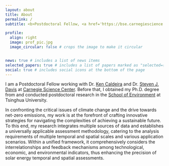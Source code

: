 ```yaml
---
layout: about
title: About
permalink: /
subtitle: <b>Postdoctoral Fellow, <a href='https://bse.carnegiescience.edu/dr-shi-chen'>Carnegie Science Center</a>, Palo Alto, CA</b>

profile:
  align: right
  image: prof_pic.jpg
  image_circular: false # crops the image to make it circular


news: true # includes a list of news items
selected_papers: true # includes a list of papers marked as "selected={true}"
social: true # includes social icons at the bottom of the page
---
```



I am a Postdoctoral Fellow working with Dr. <a href='https://bse.carnegiescience.edu/dr-ken-caldeira-emeritus'>Ken Caldeira</a>
 and Dr. <a href='https://www.ess.uci.edu/~sjdavis/'>Steven J. Davis</a>
 at <a href='https://bse.carnegiescience.edu/dr-shi-chen'>Carnegie Science Center</a>. Before that, I obtained my Ph.D. degree from and conducted postdoctoral research in the <a href='https://www.tsinghua.edu.cn/enven/'>School of Environment</a>
 at Tsinghua University.


In confronting the critical issues of climate change and the drive towards net-zero emissions, my work is at the forefront of crafting innovative strategies for navigating the complexities of achieving a sustainable future. To this end, my research integrates multiple sources of data and establishes a universally applicable assessment methodology, catering to the analysis requirements of multiple temporal and spatial scales and various application scenarios. Within a unified framework, it comprehensively considers the interrelationships and feedback mechanisms among technological, economic, and environmental indicators, thus enhancing the precision of solar energy temporal and spatial assessments.


&nbsp;
